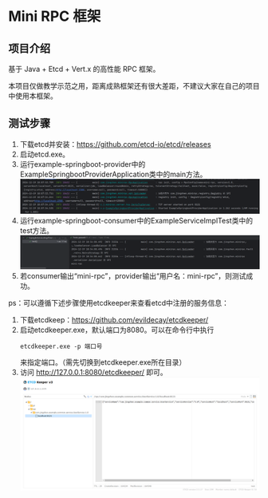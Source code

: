 # Mini RPC 框架
## 项目介绍
基于 Java + Etcd + Vert.x 的高性能 RPC 框架。

本项目仅做教学示范之用，距离成熟框架还有很大差距，不建议大家在自己的项目中使用本框架。
## 测试步骤
1. 下载etcd并安装：https://github.com/etcd-io/etcd/releases
2. 启动etcd.exe。
3. 运行example-springboot-provider中的ExampleSpringbootProviderApplication类中的main方法。
![run-provider-main.png](doc/run-provider-main.png)
5. 运行example-springboot-consumer中的ExampleServiceImplTest类中的test方法。
![run-consumer-test.png](doc/run-consumer-test.png)
6. 若consumer输出“mini-rpc”，provider输出“用户名：mini-rpc”，则测试成功。

ps：可以遵循下述步骤使用etcdkeeper来查看etcd中注册的服务信息：
1. 下载etcdkeep：https://github.com/evildecay/etcdkeeper/
2. 启动etcdkeeper.exe，默认端口为8080。可以在命令行中执行
    ```shell
    etcdkeeper.exe -p 端口号
    ```
    来指定端口。（需先切换到etcdkeeper.exe所在目录）
3. 访问 http://127.0.0.1:8080/etcdkeeper/ 即可。
![etcdkeeper.png](doc/etcdkeeper.png)